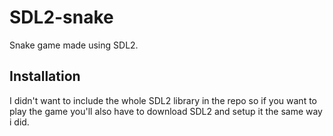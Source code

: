 # SDL2-snake
Snake game made using SDL2.

## Installation
I didn't want to include the whole SDL2 library in the repo so if you want to play the game you'll also have to download SDL2 and setup it the same way i did. </br> </br>
